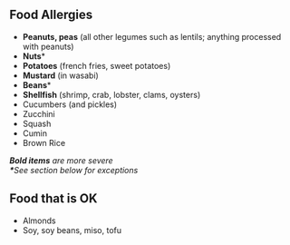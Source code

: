 ## Food Allergies

- **Peanuts, peas** (all other legumes such as lentils; anything processed with peanuts)
- **Nuts***
- **Potatoes** (french fries, sweet potatoes)
- **Mustard** (in wasabi)
- **Beans***
- **Shellfish** (shrimp, crab, lobster, clams, oysters)
- Cucumbers (and pickles)
- Zucchini
- Squash
- Cumin
- Brown Rice

_**Bold items** are more severe_  
_**​*​**​See section below for exceptions_

## Food that is OK

- Almonds
- Soy, soy beans, miso, tofu

